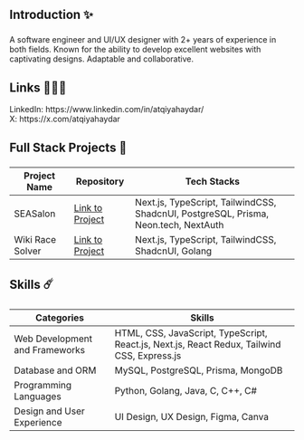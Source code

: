 <h2 align="left">Introduction ✨</h2>

###

<p align="left">A software engineer and UI/UX designer with 2+ years of experience in both fields. Known for the ability to develop excellent websites with captivating designs. Adaptable and collaborative.</p>

###

<h2 align="left">Links 🧑🏻‍🚀</h2>
<p>
LinkedIn: https://www.linkedin.com/in/atqiyahaydar/ <br>
X: https://x.com/atqiyahaydar <br>
</p>

###

<h2 align="left">Full Stack Projects 🚀</h2>

###

| Project Name  | Repository | Tech Stacks |
| ------------- | ------------- | ------------- |
| SEASalon  | [Link to Project](https://github.com/AtqiyaHaydar/SEASalon)  | Next.js, TypeScript, TailwindCSS, ShadcnUI, PostgreSQL, Prisma, Neon.tech, NextAuth |
| Wiki Race Solver  | [Link to Project](https://github.com/AtqiyaHaydar/Tubes2_PergiBahasa)  | Next.js, TypeScript, TailwindCSS, ShadcnUI, Golang |

###

<p align="left"></p>

###

<h2 align="left">Skills ☄️</h2>

###

| Categories  | Skills |
| ------------- | ------------- |
| Web Development and Frameworks   | HTML, CSS, JavaScript, TypeScript, React.js, Next.js, React Redux, Tailwind CSS, Express.js  |
| Database and ORM  | MySQL, PostgreSQL, Prisma, MongoDB  |
| Programming Languages  | Python, Golang, Java, C, C++, C#  |
| Design and User Experience  | UI Design, UX Design, Figma, Canva |
